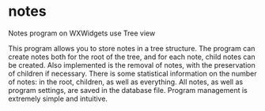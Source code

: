# notes
Notes program on WXWidgets use Tree view

This program allows you to store notes in a tree structure.
The program can create notes both for the root of the tree, and for each note, child notes can be created.
Also implemented is the removal of notes, with the preservation of children if necessary.
There is some statistical information on the number of notes: in the root, children, as well as everything.
All notes, as well as program settings, are saved in the database file.
Program management is extremely simple and intuitive.
